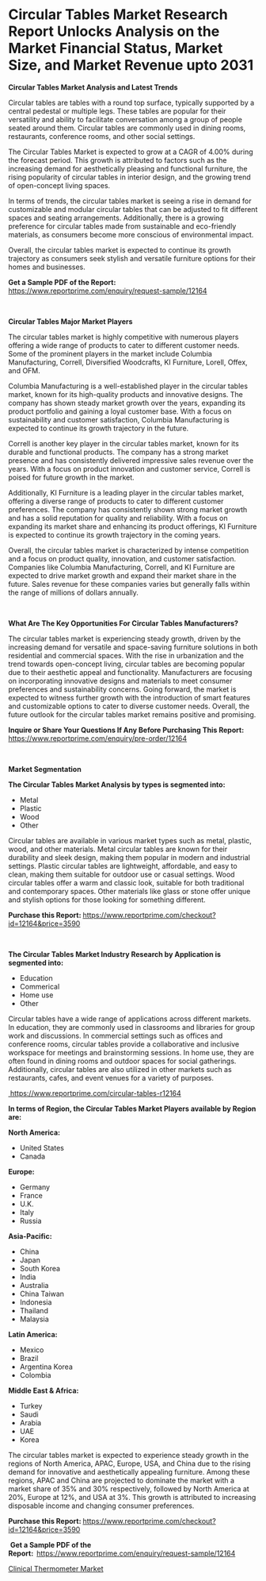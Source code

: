<p><h1>Circular Tables Market Research Report Unlocks Analysis on the Market Financial Status, Market Size, and Market Revenue upto 2031</h1></p><p><strong>Circular Tables Market Analysis and Latest Trends</strong></p>
<p><p>Circular tables are tables with a round top surface, typically supported by a central pedestal or multiple legs. These tables are popular for their versatility and ability to facilitate conversation among a group of people seated around them. Circular tables are commonly used in dining rooms, restaurants, conference rooms, and other social settings.</p><p>The Circular Tables Market is expected to grow at a CAGR of 4.00% during the forecast period. This growth is attributed to factors such as the increasing demand for aesthetically pleasing and functional furniture, the rising popularity of circular tables in interior design, and the growing trend of open-concept living spaces.</p><p>In terms of trends, the circular tables market is seeing a rise in demand for customizable and modular circular tables that can be adjusted to fit different spaces and seating arrangements. Additionally, there is a growing preference for circular tables made from sustainable and eco-friendly materials, as consumers become more conscious of environmental impact.</p><p>Overall, the circular tables market is expected to continue its growth trajectory as consumers seek stylish and versatile furniture options for their homes and businesses.</p></p>
<p><strong>Get a Sample PDF of the Report:&nbsp;</strong> <a href="https://www.reportprime.com/enquiry/request-sample/12164">https://www.reportprime.com/enquiry/request-sample/12164</a></p>
<p>&nbsp;</p>
<p><strong>Circular Tables Major Market Players</strong></p>
<p><p>The circular tables market is highly competitive with numerous players offering a wide range of products to cater to different customer needs. Some of the prominent players in the market include Columbia Manufacturing, Correll, Diversified Woodcrafts, KI Furniture, Lorell, Offex, and OFM.</p><p>Columbia Manufacturing is a well-established player in the circular tables market, known for its high-quality products and innovative designs. The company has shown steady market growth over the years, expanding its product portfolio and gaining a loyal customer base. With a focus on sustainability and customer satisfaction, Columbia Manufacturing is expected to continue its growth trajectory in the future.</p><p>Correll is another key player in the circular tables market, known for its durable and functional products. The company has a strong market presence and has consistently delivered impressive sales revenue over the years. With a focus on product innovation and customer service, Correll is poised for future growth in the market.</p><p>Additionally, KI Furniture is a leading player in the circular tables market, offering a diverse range of products to cater to different customer preferences. The company has consistently shown strong market growth and has a solid reputation for quality and reliability. With a focus on expanding its market share and enhancing its product offerings, KI Furniture is expected to continue its growth trajectory in the coming years.</p><p>Overall, the circular tables market is characterized by intense competition and a focus on product quality, innovation, and customer satisfaction. Companies like Columbia Manufacturing, Correll, and KI Furniture are expected to drive market growth and expand their market share in the future. Sales revenue for these companies varies but generally falls within the range of millions of dollars annually.</p></p>
<p>&nbsp;</p>
<p><strong>What Are The Key Opportunities For Circular Tables Manufacturers?</strong></p>
<p><p>The circular tables market is experiencing steady growth, driven by the increasing demand for versatile and space-saving furniture solutions in both residential and commercial spaces. With the rise in urbanization and the trend towards open-concept living, circular tables are becoming popular due to their aesthetic appeal and functionality. Manufacturers are focusing on incorporating innovative designs and materials to meet consumer preferences and sustainability concerns. Going forward, the market is expected to witness further growth with the introduction of smart features and customizable options to cater to diverse customer needs. Overall, the future outlook for the circular tables market remains positive and promising.</p></p>
<p><strong>Inquire or Share Your Questions If Any Before Purchasing This Report:</strong> <a href="https://www.reportprime.com/enquiry/pre-order/12164">https://www.reportprime.com/enquiry/pre-order/12164</a></p>
<p>&nbsp;</p>
<p><strong>Market Segmentation</strong></p>
<p><strong>The Circular Tables Market Analysis by types is segmented into:</strong></p>
<p><ul><li>Metal</li><li>Plastic</li><li>Wood</li><li>Other</li></ul></p>
<p><p>Circular tables are available in various market types such as metal, plastic, wood, and other materials. Metal circular tables are known for their durability and sleek design, making them popular in modern and industrial settings. Plastic circular tables are lightweight, affordable, and easy to clean, making them suitable for outdoor use or casual settings. Wood circular tables offer a warm and classic look, suitable for both traditional and contemporary spaces. Other materials like glass or stone offer unique and stylish options for those looking for something different.</p></p>
<p><strong>Purchase this Report:&nbsp;</strong><a href="https://www.reportprime.com/checkout?id=12164&price=3590">https://www.reportprime.com/checkout?id=12164&price=3590</a></p>
<p>&nbsp;</p>
<p><strong>The Circular Tables Market Industry Research by Application is segmented into:</strong></p>
<p><ul><li>Education</li><li>Commerical</li><li>Home use</li><li>Other</li></ul></p>
<p><p>Circular tables have a wide range of applications across different markets. In education, they are commonly used in classrooms and libraries for group work and discussions. In commercial settings such as offices and conference rooms, circular tables provide a collaborative and inclusive workspace for meetings and brainstorming sessions. In home use, they are often found in dining rooms and outdoor spaces for social gatherings. Additionally, circular tables are also utilized in other markets such as restaurants, cafes, and event venues for a variety of purposes.</p></p>
<p><a href="https://www.reportprime.com/circular-tables-r12164">&nbsp;https://www.reportprime.com/circular-tables-r12164</a></p>
<p><strong>In terms of Region, the Circular Tables Market Players available by Region are:</strong></p>
<p>
    <p> <strong> North America: </strong>
        <ul>
            <li>United States</li>
            <li>Canada</li>
        </ul>
        </p> 
    <p> <strong> Europe: </strong>
        <ul>
            <li>Germany</li>
            <li>France</li>
            <li>U.K.</li>
            <li>Italy</li>
            <li>Russia</li>
        </ul>
        </p> 
    <p> <strong> Asia-Pacific: </strong>
        <ul>
            <li>China</li>
            <li>Japan</li>
            <li>South Korea</li>
            <li>India</li>
            <li>Australia</li>
            <li>China Taiwan</li>
            <li>Indonesia</li>
            <li>Thailand</li>
            <li>Malaysia</li>
        </ul>
        </p> 
    <p> <strong> Latin America: </strong>
        <ul>
            <li>Mexico</li>
            <li>Brazil</li>
            <li>Argentina Korea</li>
            <li>Colombia</li>
        </ul>
        </p> 
    <p> <strong> Middle East & Africa: </strong>
        <ul>
            <li>Turkey</li>
            <li>Saudi</li>
            <li>Arabia</li>
            <li>UAE</li>
            <li>Korea</li>
        </ul>
    </p>
    </p>
<p><p>The circular tables market is expected to experience steady growth in the regions of North America, APAC, Europe, USA, and China due to the rising demand for innovative and aesthetically appealing furniture. Among these regions, APAC and China are projected to dominate the market with a market share of 35% and 30% respectively, followed by North America at 20%, Europe at 12%, and USA at 3%. This growth is attributed to increasing disposable income and changing consumer preferences.</p></p>
<p><strong>Purchase this Report: </strong><a href="https://www.reportprime.com/checkout?id=12164&price=3590">https://www.reportprime.com/checkout?id=12164&price=3590</a></p>
<p>&nbsp;<strong>Get a Sample PDF of the Report:&nbsp;&nbsp;</strong><a href="https://www.reportprime.com/enquiry/request-sample/12164">https://www.reportprime.com/enquiry/request-sample/12164</a></p>
<p><strong></strong></p>
<p><p><a href="https://medium.com/@willowbruen/global-clinical-thermometer-market-is-projected-to-grow-at-a-cagr-of-12-forcasted-for-period-from-c1546332c0c7">Clinical Thermometer Market</a></p></p>